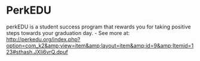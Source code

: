 PerkEDU
=======

perkEDU is a stu­dent suc­cess pro­gram that rewards you for tak­ing pos­i­tive steps towards your grad­u­a­tion day. - See more at: http://perkedu.org/index.php?option=com_k2&amp;view=item&amp;layout=item&amp;id=9&amp;Itemid=123#sthash.JXIi6vrQ.dpuf
